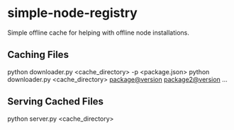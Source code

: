 # simple-node-registry
Simple offline cache for helping with offline node installations.


## Caching Files
python downloader.py <cache_directory> -p <package.json>
python downloader.py <cache_directory> <package@version> <package2@version> ...


## Serving Cached Files
python server.py <cache_directory>



